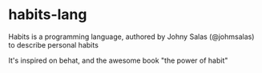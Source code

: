 # habits-lang
Habits is a programming language, authored by Johny Salas (@johmsalas) to describe personal habits

It's inspired on behat, and the awesome book "the power of habit"
